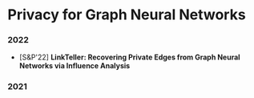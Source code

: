 # Privacy for Graph Neural Networks

### 2022

- \[S&P'22\] **LinkTeller: Recovering Private Edges from Graph Neural Networks via Influence Analysis**

### 2021
